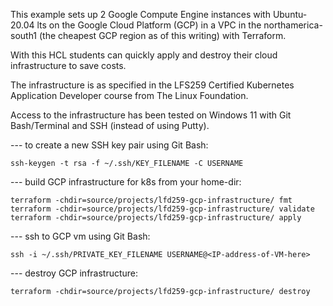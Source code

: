 This example sets up 2 Google Compute Engine instances with Ubuntu-20.04 lts on the Google Cloud Platform (GCP) in a VPC in the northamerica-south1 (the cheapest GCP region as of this writing) with Terraform. 

With this HCL students can quickly apply and destroy their cloud infrastructure to save costs.

The infrastructure is as specified in the LFS259 Certified Kubernetes Application Developer course from The Linux Foundation. 

Access to the infrastructure has been tested on Windows 11 with Git Bash/Terminal and SSH (instead of using Putty).

--- to create a new SSH key pair using Git Bash:
```
ssh-keygen -t rsa -f ~/.ssh/KEY_FILENAME -C USERNAME
```

--- build GCP infrastructure for k8s from your home-dir:
```
terraform -chdir=source/projects/lfd259-gcp-infrastructure/ fmt
terraform -chdir=source/projects/lfd259-gcp-infrastructure/ validate
terraform -chdir=source/projects/lfd259-gcp-infrastructure/ apply
```

--- ssh to GCP vm using Git Bash:
```
ssh -i ~/.ssh/PRIVATE_KEY_FILENAME USERNAME@<IP-address-of-VM-here>
```

--- destroy GCP infrastructure:
```
terraform -chdir=source/projects/lfd259-gcp-infrastructure/ destroy
```



